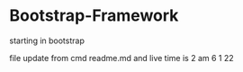 # Bootstrap-Framework

starting in bootstrap

file update from cmd readme.md and live time is 2 am 6 1 22
